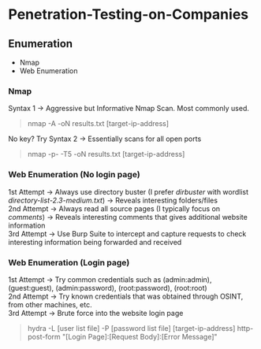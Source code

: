 # Penetration-Testing-on-Companies

## Enumeration
- Nmap
- Web Enumeration

### Nmap

Syntax 1 -> Aggressive but Informative Nmap Scan. Most commonly used.
> nmap -A -oN results.txt [target-ip-address]

No key? Try Syntax 2 -> Essentially scans for all open ports
> nmap -p- -T5 -oN results.txt [target-ip-address]

### Web Enumeration (No login page)

1st Attempt -> Always use directory buster (I prefer _dirbuster_ with wordlist _directory-list-2.3-medium.txt_) -> Reveals interesting folders/files<br/>
2nd Attempt -> Always read all source pages (I typically focus on _comments_) -> Reveals interesting comments that gives additional website information<br/>
3rd Attempt -> Use Burp Suite to intercept and capture requests to check interesting information being forwarded and received<br/>

### Web Enumeration (Login page)

1st Attempt -> Try common credentials such as (admin:admin), (guest:guest), (admin:password), (root:password), (root:root)<br/>
2nd Attempt -> Try known credentials that was obtained through OSINT, from other machines, etc.<br/>
3rd Attempt -> Brute force into the website login page<br/>
> hydra -L [user list file] -P [password list file] [target-ip-address] http-post-form "[Login Page]:[Request Body]:[Error Message]"<br/>
